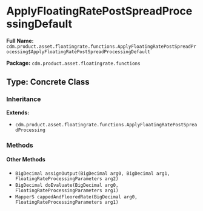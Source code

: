 # ApplyFloatingRatePostSpreadProcessingDefault

**Full Name:** `cdm.product.asset.floatingrate.functions.ApplyFloatingRatePostSpreadProcessing$ApplyFloatingRatePostSpreadProcessingDefault`

**Package:** `cdm.product.asset.floatingrate.functions`

## Type: Concrete Class

### Inheritance

**Extends:**
- `cdm.product.asset.floatingrate.functions.ApplyFloatingRatePostSpreadProcessing`

### Methods

#### Other Methods

- `BigDecimal assignOutput(BigDecimal arg0, BigDecimal arg1, FloatingRateProcessingParameters arg2)`
- `BigDecimal doEvaluate(BigDecimal arg0, FloatingRateProcessingParameters arg1)`
- `MapperS cappedAndFlooredRate(BigDecimal arg0, FloatingRateProcessingParameters arg1)`


